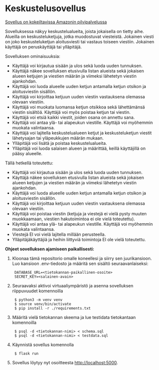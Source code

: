 # Keskustelusovellus

[Sovellus on kokeiltavissa Amazonin pilvipalvelussa](http://ec2-51-21-20-32.eu-north-1.compute.amazonaws.com:5000)

Sovelluksessa näkyy keskustelualueita, joista jokaisella on tietty aihe. Alueilla on keskusteluketjuja, jotka muodostuvat viesteistä. Jokainen viesti on joko keskusteluketjun aloitusviesti tai vastaus toiseen viestiin. Jokainen käyttäjä on peruskäyttäjä tai ylläpitäjä.

Sovelluksen ominaisuuksia:

* Käyttäjä voi kirjautua sisään ja ulos sekä luoda uuden tunnuksen.
* Käyttäjä näkee sovelluksen etusivulla listan alueista sekä jokaisen alueen ketjujen ja viestien määrän ja viimeksi lähetetyn viestin ajankohdan.
* Käyttäjä voi luoda alueelle uuden ketjun antamalla ketjun otsikon ja aloitusviestin sisällön.
* Käyttäjä voi kirjoittaa ketjuun uuden viestin vastauksena olemassa olevaan viestiin.
* Käyttäjä voi muokata luomansa ketjun otsikkoa sekä lähettämänsä viestin sisältöä. Käyttäjä voi myös poistaa ketjun tai viestin.
* Käyttäjä voi etsiä kaikki viestit, joiden osana on annettu sana.
* Käyttäjä voi antaa ylä- tai alapeukun viestille. Käyttäjä voi myöhemmin muokata valintaansa.
* Käyttäjä voi lajitella keskustelualueen ketjut ja keskusteluketjun viestit lähetysajan tai yläpeukkujen määrän mukaan.
* Ylläpitäjä voi lisätä ja poistaa keskustelualueita.
* Ylläpitäjä voi luoda salaisen alueen ja määrittää, keillä käyttäjillä on pääsy alueelle.

Tällä hetkellä toteutettu:

* Käyttäjä voi kirjautua sisään ja ulos sekä luoda uuden tunnuksen.
* Käyttäjä näkee sovelluksen etusivulla listan alueista sekä jokaisen alueen ketjujen ja viestien määrän ja viimeksi lähetetyn viestin ajankohdan.
* Käyttäjä voi luoda alueelle uuden ketjun antamalla ketjun otsikon ja aloitusviestin sisällön.
* Käyttäjä voi kirjoittaa ketjuun uuden viestin vastauksena olemassa olevaan viestiin.
* Käyttäjä voi poistaa viestin (ketjuja ja viestejä ei vielä pysty muuten muokkaamaan, viestien hakutoimintoa ei ole vielä toteutettu).
* Käyttäjä voi antaa ylä- tai alapeukun viestille. Käyttäjä voi myöhemmin muokata valintaansa.
* Viestejä EI voi vielä lajitella millään perusteella.
* Ylläpitäjäkäyttäjiä ja heihin liittyviä toimintoja EI ole vielä toteutettu.

**Ohjeet sovelluksen ajamiseen paikallisesti:**

1. Kloonaa tämä repositorio omalle koneellesi ja siirry sen juurikansioon. Luo kansioon .env-tiedosto ja määritä sen sisältö seuraavanlaiseksi:

        DATABASE_URL=<tietokannan-paikallinen-osoite>
        SECRET_KEY=<salainen-avain>

2. Seuraavaksi aktivoi virtuaaliympäristö ja asenna sovelluksen riippuvuudet komennoilla

        $ python3 -m venv venv
        $ source venv/bin/activate
        $ pip install -r ./requirements.txt

3. Määritä vielä tietokannan skeema ja lue testidata tietokantaan komennoilla

        $ psql -d <tietokannan-nimi> < schema.sql
        $ psql -d <tietokannan-nimi> < testdata.sql

5. Käynnistä sovellus komennolla

        $ flask run

7. Sovellus löytyy nyt osoitteesta <http://localhost:5000>.
